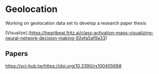 # Geolocation
Working on geolocation data set to develop a research paper thesis


[Visualize].(https://heartbeat.fritz.ai/class-activation-maps-visualizing-neural-network-decision-making-92efa5af9a33)



## Papers

https://sci-hub.tw/https://doi.org/10.3390/rs10040568#
